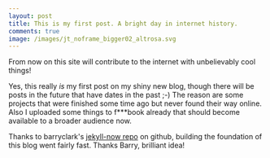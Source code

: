 ```yaml
---
layout: post
title: This is my first post. A bright day in internet history.
comments: true
image: /images/jt_noframe_bigger02_altrosa.svg
---
```


From now on this site will contribute to the internet with unbelievably cool things! 

Yes, this really _is_ my first post on my shiny new blog, though there will be posts in the future that have dates in the past ;-) The reason are some projects that were finished some time ago but never found their way online. Also I uploaded some things to f***book already that should become available to a broader audience now.
 
Thanks to barryclark&#39;s [jekyll-now repo](https://github.com/barryclark/jekyll-now) on github, building the foundation of this blog went fairly fast. Thanks Barry, brilliant idea!
